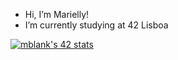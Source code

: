 - Hi, I’m Marielly!
- I’m currently studying at 42 Lisboa

[![mblank's 42 stats](https://badge.mediaplus.ma/darkblue/mblank?1337Badge=off&42Network=off&UM6P=off)](https://github.com/oakoudad/badge42)


